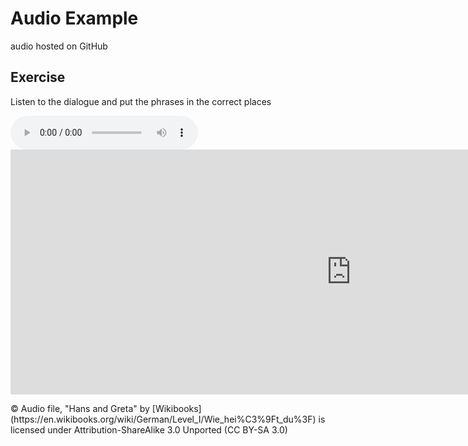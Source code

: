 <h1>Audio Example</h1>
<p>audio hosted on GitHub</p>
<h2>Exercise</h2>
<p>Listen to the dialogue and put the phrases in the correct places</p>
 <audio controls>
  <source src="assets/audio/Dialogue_franz_greta_1.ogg.mp3" type="audio/mpeg">
  Your browser does not support the audio tag.
</audio> 

<iframe src="https://h5p.org/h5p/embed/363851" width="1090" height="392" frameborder="0" allowfullscreen="allowfullscreen"></iframe><script src="https://h5p.org/sites/all/modules/h5p/library/js/h5p-resizer.js" charset="UTF-8"></script>




<p>&copy; Audio file, "Hans and Greta" by [Wikibooks](https://en.wikibooks.org/wiki/German/Level_I/Wie_hei%C3%9Ft_du%3F) is licensed under Attribution-ShareAlike 3.0 Unported (CC BY-SA 3.0) 
<p>
